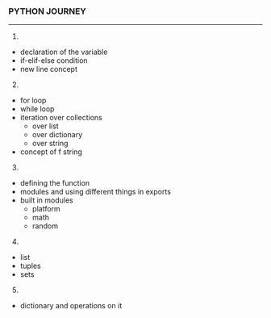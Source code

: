 ### PYTHON JOURNEY
***
1.
- declaration of the variable
- if-elif-else condition
- new line concept

2.
- for loop
- while loop
- iteration over collections
    - over list
    - over dictionary
    - over string
- concept of f string

3.
- defining the function
- modules and using different things in exports
- built in modules
    - platform
    - math
    - random

4. 
- list
- tuples
- sets

5.
- dictionary and operations on it
